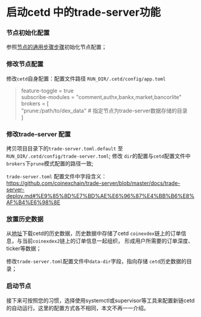 # 启动cetd 中的trade-server功能

### 节点初始化配置

参照[节点的通用步骤步骤](https://github.com/coinexchain/artifacts/blob/master/coinexdex-v0.2/Validator+%E5%93%A8%E5%85%B5%E8%8A%82%E7%82%B9-%E9%83%A8%E7%BD%B2%E6%96%B9%E6%A1%88.md#%E8%8A%82%E7%82%B9%E7%9A%84%E9%80%9A%E7%94%A8%E9%83%A8%E7%BD%B2%E6%AD%A5%E9%AA%A4)初始化节点配置；

### 修改节点配置

修改`cetd`自身配置：配置文件路径 `RUN_DIR/.cetd/config/app.toml`


> feature-toggle = true </br>
>  subscribe-modules = "comment,authx,bankx,market,bancorlite" </br>
>  brokers = [ </br>
>      "prune:/path/to/dex_data"                # 指定节点为trade-server数据存储的目录 </br>
>  ] </br>
>

### 修改trade-server 配置

拷贝项目目录下的`trade-server.toml.default` 至 `RUN_DIR/.cetd/config/trade-server.toml`; 
修改 `dir`的配置与`cetd`配置文件中`brokers`下`prune`模式配置的路径一致;


`trade-server.toml` 配置文件中字段含义：https://github.com/coinexchain/trade-server/blob/master/docs/trade-server-deploy.md#%E9%85%8D%E7%BD%AE%E6%96%87%E4%BB%B6%E8%AF%B4%E6%98%8E

### 放置历史数据
 
 从[地址](todo)下载cetd的历史数据，历史数据中存储了cetd `coinexdex`链上的订单信息，与当前`coinexdex2`链上的订单信息一起组织，
 形成用户所需要的订单深度、ticker等数据；
 
 修改`trade-server.toml`配置文件中`data-dir`字段，指向存储 `cetd`历史数据的目录；

### 启动节点

接下来可按照您的习惯，选择使用systemctl或supervisor等工具来配置新链cetd的自动运行。这里的配置方式各不相同，本文不再一一介绍。